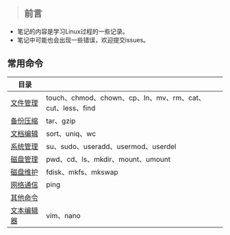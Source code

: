 > ## 前言  
* 笔记的内容是学习Linux过程的一些记录。
* 笔记中可能也会出现一些错误，欢迎提交issues。

## 常用命令
|目录|  |
|--------|--------|
|[文件管理]()|touch、chmod、chown、cp、ln、mv、rm、cat、cut、less、find|
|[备份压缩]()|tar、gzip|
|[文档编辑]()|sort、uniq、wc|
|[系统管理]()|su、sudo、useradd、usermod、userdel|
|[磁盘管理]()|pwd、cd、ls、mkdir、mount、umount|
|[磁盘维护]()|fdisk、mkfs、mkswap|
|[网络通信]()|ping|
|[其他命令]()|
|[文本编辑器]()|vim、nano|
